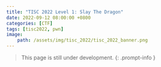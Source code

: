 ```yaml
---
title: "TISC 2022 Level 1: Slay The Dragon"
date: 2022-09-12 08:00:00 +0800
categories: [CTF]
tags: [tisc2022, pwn]
image:
    path: /assets/img/tisc_2022/tisc_2022_banner.png
---
```

 
> This page is still under development.
{: .prompt-info }